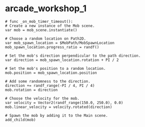 # arcade_workshop_1

	# func _on_mob_timer_timeout():
	# Create a new instance of the Mob scene.
	var mob = mob_scene.instantiate()

	# Choose a random location on Path2D.
	var mob_spawn_location = $MobPath/MobSpawnLocation
	mob_spawn_location.progress_ratio = randf()

	# Set the mob's direction perpendicular to the path direction.
	var direction = mob_spawn_location.rotation + PI / 2

	# Set the mob's position to a random location.
	mob.position = mob_spawn_location.position

	# Add some randomness to the direction.
	direction += randf_range(-PI / 4, PI / 4)
	mob.rotation = direction

	# Choose the velocity for the mob.
	var velocity = Vector2(randf_range(150.0, 250.0), 0.0)
	mob.linear_velocity = velocity.rotated(direction)

	# Spawn the mob by adding it to the Main scene.
	add_child(mob)
